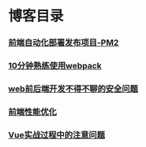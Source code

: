 # 博客目录

### [前端自动化部署发布项目-PM2](https://github.com/WangBeijing/web-learning-notes/issues/1)
### [10分钟熟练使用webpack](https://github.com/WangBeijing/web-learning-notes/issues/2)
### [web前后端开发不得不聊的安全问题](https://github.com/WangBeijing/web-learning-notes/issues/3)
### [前端性能优化](https://github.com/WangBeijing/web-learning-notes/issues/4)
### [Vue实战过程中的注意问题](https://github.com/WangBeijing/web-learning-notes/issues/5)
 
